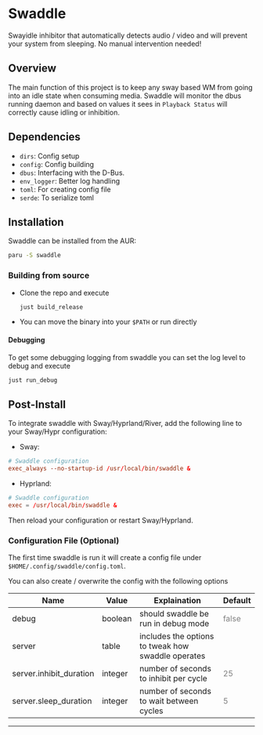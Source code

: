 # Swaddle

Swayidle inhibitor that automatically detects audio / video and will prevent your system from sleeping. No manual intervention needed!

## Overview

The main function of this project is to keep any sway based WM from going into an idle state when consuming media. Swaddle will monitor the dbus running daemon and based on values it sees in `Playback Status` will correctly cause idling or inhibition.

## Dependencies

* `dirs`: Config setup
* `config`: Config building
* `dbus`: Interfacing with the D-Bus.
* `env_logger`: Better log handling
* `toml`: For creating config file
* `serde`: To serialize toml

## Installation

Swaddle can be installed from the AUR:

```bash
paru -S swaddle
```

### Building from source

* Clone the repo and execute

   ```bash
   just build_release
   ```

* You can move the binary into your `$PATH` or run directly

#### Debugging

To get some debugging logging from swaddle you can set the log level to debug and execute

```bash
just run_debug
```

## Post-Install

 To integrate swaddle with Sway/Hyprland/River, add the following line to your Sway/Hypr configuration:

* Sway:

```conf
# Swaddle configuration
exec_always --no-startup-id /usr/local/bin/swaddle &
```

* Hyprland:

```conf
# Swaddle configuration
exec = /usr/local/bin/swaddle &
```

 Then reload your configuration or restart Sway/Hyprland.

### Configuration File (Optional)

The first time swaddle is run it will create a config file
 under `$HOME/.config/swaddle/config.toml`.

You can also create / overwrite the config with the following options  

| Name | Value | Explaination | Default |
| ---- | ----- | ------------ | ------- |
|debug|boolean|should swaddle be run in debug mode|<span style="color:grey">false</span>|
|server|table|includes the options to tweak how swaddle operates||
|server.inhibit_duration|integer|number of seconds to inhibit per cycle|<span style="color:grey">25</span>|
|server.sleep_duration|integer|number of seconds to wait between cycles|<span style="color:grey">5</span>|

---
